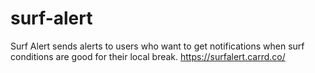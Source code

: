 # surf-alert
Surf Alert sends alerts to users who want to get notifications when surf conditions are good for their local break.
https://surfalert.carrd.co/
